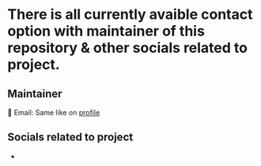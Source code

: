 # There is all currently avaible contact option with maintainer of this repository & other socials related to project.

## Maintainer

📨 Email: Same like on [profile](https://github.com/INeedJobToStartWork)

## Socials related to project

-
